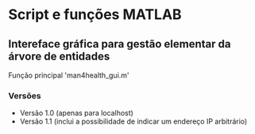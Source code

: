 # Script e funções MATLAB

## Intereface gráfica para gestão elementar da árvore de entidades

Função principal 'man4health_gui.m'

### Versões
- Versão 1.0 (apenas para localhost)
- Versão 1.1 (inclui a possibilidade de indicar um endereço IP arbitrário)

